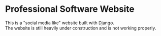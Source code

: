 # Professional Software Website

This is a "social media like" website built with Django.  
The website is still heavily under construction and is not working properly.



